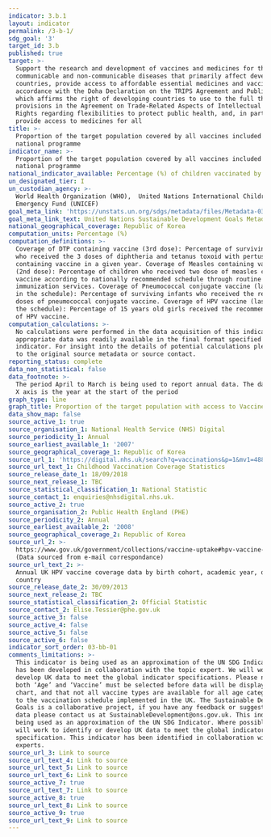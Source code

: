 ```yaml
---
indicator: 3.b.1
layout: indicator
permalink: /3-b-1/
sdg_goal: '3'
target_id: 3.b
published: true
target: >-
  Support the research and development of vaccines and medicines for the
  communicable and non‑communicable diseases that primarily affect developing
  countries, provide access to affordable essential medicines and vaccines, in
  accordance with the Doha Declaration on the TRIPS Agreement and Public Health,
  which affirms the right of developing countries to use to the full the
  provisions in the Agreement on Trade-Related Aspects of Intellectual Property
  Rights regarding flexibilities to protect public health, and, in particular,
  provide access to medicines for all
title: >-
  Proportion of the target population covered by all vaccines included in their
  national programme
indicator_name: >-
  Proportion of the target population covered by all vaccines included in their
  national programme
national_indicator_available: Percentage (%) of children vaccinated by age
un_designated_tier: I
un_custodian_agency: >-
  World Health Organization (WHO),  United Nations International Children's
  Emergency Fund (UNICEF)
goal_meta_link: 'https://unstats.un.org/sdgs/metadata/files/Metadata-03-0b-01.pdf'
goal_meta_link_text: United Nations Sustainable Development Goals Metadata (PDF 4.0 MB)
national_geographical_coverage: Republic of Korea
computation_units: Percentage (%)
computation_definitions: >-
  Coverage of DTP containing vaccine (3rd dose): Percentage of surviving infants
  who received the 3 doses of diphtheria and tetanus toxoid with pertussis
  containing vaccine in a given year. Coverage of Measles containing vaccine
  (2nd dose): Percentage of children who received two dose of measles containing
  vaccine according to nationally recommended schedule through routine
  immunization services. Coverage of Pneumococcal conjugate vaccine (last dose
  in the schedule): Percentage of surviving infants who received the recommended
  doses of pneumococcal conjugate vaccine. Coverage of HPV vaccine (last dose in
  the schedule): Percentage of 15 years old girls received the recommended doses
  of HPV vaccine.
computation_calculations: >-
  No calculations were performed in the data acquisition of this indicator as
  appropriate data was readily available in the final format specified by this
  indicator. For insight into the details of potential calculations please refer
  to the original source metadata or source contact.
reporting_status: complete
data_non_statistical: false
data_footnote: >-
  The period April to March is being used to report annual data. The date on the
  X axis is the year at the start of the period
graph_type: line
graph_title: Proportion of the target population with access to Vaccine
data_show_map: false
source_active_1: true
source_organisation_1: National Health Service (NHS) Digital
source_periodicity_1: Annual
source_earliest_available_1: '2007'
source_geographical_coverage_1: Republic of Korea
source_url_1: 'https://digital.nhs.uk/search?q=vaccinations&p=1&mv1=488'
source_url_text_1: Childhood Vaccination Coverage Statistics
source_release_date_1: 18/09/2018
source_next_release_1: TBC
source_statistical_classification_1: National Statistic
source_contact_1: enquiries@nhsdigital.nhs.uk.
source_active_2: true
source_organisation_2: Public Health England (PHE)
source_periodicity_2: Annual
source_earliest_available_2: '2008'
source_geographical_coverage_2: Republic of Korea
source_url_2: >-
  https://www.gov.uk/government/collections/vaccine-uptake#hpv-vaccine-uptake
  (Data sourced from e-mail correspondance)
source_url_text_2: >-
  Annual UK HPV vaccine coverage data by birth cohort, academic year, dose and
  country
source_release_date_2: 30/09/2013
source_next_release_2: TBC
source_statistical_classification_2: Official Statistic
source_contact_2: Elise.Tessier@phe.gov.uk
source_active_3: false
source_active_4: false
source_active_5: false
source_active_6: false
indicator_sort_order: 03-bb-01
comments_limitations: >-
  This indicator is being used as an approximation of the UN SDG Indicator and
  has been developed in collaboration with the topic expert. We will work to
  develop UK data to meet the global indicator specifications. Please note that
  both ‘Age’ and ‘Vaccine’ must be selected before data will be displayed in the
  chart, and that not all vaccine types are available for all age categories due
  to the vaccination schedule implemented in the UK. The Sustainable Development
  Goals is a collaborative project, if you have any feedback or suggestions for
  data please contact us at SustainableDevelopment@ons.gov.uk. This indicator is
  being used as an approximation of the UN SDG Indicator. Where possible, we
  will work to identify or develop UK data to meet the global indicator
  specification. This indicator has been identified in collaboration with topic
  experts.
source_url_3: Link to source
source_url_text_4: Link to source
source_url_text_5: Link to source
source_url_text_6: Link to source
source_active_7: true
source_url_text_7: Link to source
source_active_8: true
source_url_text_8: Link to source
source_active_9: true
source_url_text_9: Link to source
---
```

